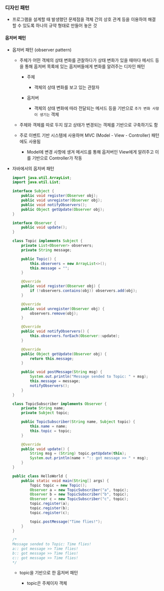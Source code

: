 ### 디자인 패턴

- 프로그램을 설계할 때 발생했던 문제점을 객체 간의 상호 관계 등을 이용하여 해결할 수 있도록 하나의 규약 형태로 만들어 놓은 것

#### 옵저버 패턴

- 옵저버 패턴 (observer pattern)
  
  - 주체가 어떤 객체의 상태 변화를 관찰하다가 상태 변화가 있을 때마다 메서드 등을 통해 옵저버 목록에 있는 옵저버들에게 변화를 알려주는 디자인 패턴
    
    - 주체
      
      - 객체의 상태 변화를 보고 있는 관찰자
    
    - 옵저버
      
      - 객체의 상태 변화에 따라 전달되는 메서드 등을 기반으로 `추가 변화 사항이 생기는` 객체
  
  - 주체와 객체를 따로 두지 않고 상태가 변경되는 객체를 기반으로 구축하기도 함
  
  - 주로 이벤트 기반 시스템에 사용하며 MVC (Model - View - Controller) 패턴에도 사용됨
    
    - Model에 변경 사항에 생겨 메서드를 통해 옵저버인 View에게 알려주고 이를 기반으로 Controller가 작동

- 자바에서의 옵저버 패턴
  
  ```java
  import java.util.ArrayList;
  import java.util.List;
  
  interface Subject {
      public void register(Observer obj);
      public void unregister(Observer obj);
      public void notifyObservers();
      public Object getUpdate(Observer obj);
  }
  
  interface Observer {
      public void update();
  }
  
  class Topic implements Subject {
      private List<Observer> observers;
      private String message;
  
      public Topic() {
          this.observers = new ArrayList<>();
          this.message = "";
      }
  
      @Override
      public void register(Observer obj) {
          if (!observers.contains(obj)) observers.add(obj);
      }
  
      @Override
      public void unregister(Observer obj) {
          observers.remove(obj);
      }
  
      @Override
      public void notifyObservers() {
          this.observers.forEach(Observer::update);
      }
  
      @Override
      public Object getUpdate(Observer obj) {
          return this.message;
      }
  
      public void postMessage(String msg) {
          System.out.println("Message sended to Topic: " + msg);
          this.message = message;
          notifyObservers();
      }
  }
  
  class TopicSubscriber implements Observer {
      private String name;
      private Subject topic;
  
      public TopicSubscriber(String name, Subject topic) {
          this.name = name;
          this.topic = topic;
      }
  
      @Override
      public void update() {
          String msg = (String) topic.getUpdate(this);
          System.out.println(name + ":: got message >> " + msg);
      }
  }
  
  public class HelloWorld {
      public static void main(String[] args) {
          Topic topic = new Topic();
          Observer a = new TopicSubscriber("a", topic);
          Observer b = new TopicSubscriber("b", topic);
          Observer c = new TopicSubscriber("c", topic);
          topic.register(a);
          topic.register(b);
          topic.register(c);
  
          topic.postMessage("Time flies!");
      }
  }
  
  /*
  Message sended to Topic: Time flies!
  a:: got message >> Time flies!
  b:: got message >> Time flies!
  c:: got message >> Time flies!
  */
  ```
  
  - topic을 기반으로 한 옵저버 패턴
    
    - topic은 주체이자 객체
